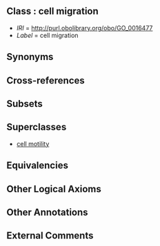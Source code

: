 
## Class : cell migration

 * *IRI* = http://purl.obolibrary.org/obo/GO_0016477
 * *Label* = cell migration

## Synonyms


## Cross-references


## Subsets


## Superclasses

 * [cell motility](../../GO/70/GO_0048870.md)

## Equivalencies


## Other Logical Axioms


## Other Annotations


## External Comments

